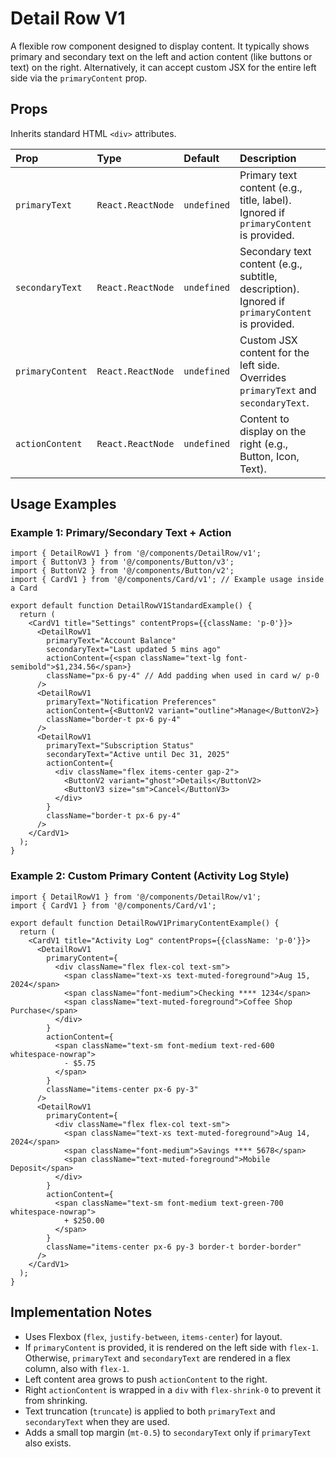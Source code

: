 # Detail Row V1

A flexible row component designed to display content. It typically shows primary and secondary text on the left and action content (like buttons or text) on the right. Alternatively, it can accept custom JSX for the entire left side via the `primaryContent` prop.

## Props

Inherits standard HTML `<div>` attributes.

| Prop            | Type            | Default     | Description                                                                                |
| :-------------- | :-------------- | :---------- | :----------------------------------------------------------------------------------------- |
| `primaryText`   | `React.ReactNode` | `undefined` | Primary text content (e.g., title, label). Ignored if `primaryContent` is provided.        |
| `secondaryText` | `React.ReactNode` | `undefined` | Secondary text content (e.g., subtitle, description). Ignored if `primaryContent` is provided. |
| `primaryContent`| `React.ReactNode` | `undefined` | Custom JSX content for the left side. Overrides `primaryText` and `secondaryText`.           |
| `actionContent` | `React.ReactNode` | `undefined` | Content to display on the right (e.g., Button, Icon, Text).                               |

## Usage Examples

### Example 1: Primary/Secondary Text + Action

```tsx
import { DetailRowV1 } from '@/components/DetailRow/v1';
import { ButtonV3 } from '@/components/Button/v3';
import { ButtonV2 } from '@/components/Button/v2';
import { CardV1 } from '@/components/Card/v1'; // Example usage inside a Card

export default function DetailRowV1StandardExample() {
  return (
    <CardV1 title="Settings" contentProps={{className: 'p-0'}}>
      <DetailRowV1 
        primaryText="Account Balance"
        secondaryText="Last updated 5 mins ago"
        actionContent={<span className="text-lg font-semibold">$1,234.56</span>}
        className="px-6 py-4" // Add padding when used in card w/ p-0
      />
      <DetailRowV1 
        primaryText="Notification Preferences"
        actionContent={<ButtonV2 variant="outline">Manage</ButtonV2>}
        className="border-t px-6 py-4"
      />
      <DetailRowV1 
        primaryText="Subscription Status"
        secondaryText="Active until Dec 31, 2025"
        actionContent={
          <div className="flex items-center gap-2">
            <ButtonV2 variant="ghost">Details</ButtonV2> 
            <ButtonV3 size="sm">Cancel</ButtonV3>
          </div>
        }
        className="border-t px-6 py-4"
      />
    </CardV1>
  );
}
```

### Example 2: Custom Primary Content (Activity Log Style)

```tsx
import { DetailRowV1 } from '@/components/DetailRow/v1';
import { CardV1 } from '@/components/Card/v1'; 

export default function DetailRowV1PrimaryContentExample() {
  return (
    <CardV1 title="Activity Log" contentProps={{className: 'p-0'}}>
      <DetailRowV1 
        primaryContent={ 
          <div className="flex flex-col text-sm"> 
            <span className="text-xs text-muted-foreground">Aug 15, 2024</span>
            <span className="font-medium">Checking **** 1234</span>
            <span className="text-muted-foreground">Coffee Shop Purchase</span>
          </div>
        }
        actionContent={ 
          <span className="text-sm font-medium text-red-600 whitespace-nowrap"> 
            - $5.75
          </span>
        }
        className="items-center px-6 py-3" 
      />
      <DetailRowV1 
        primaryContent={ 
          <div className="flex flex-col text-sm"> 
            <span className="text-xs text-muted-foreground">Aug 14, 2024</span>
            <span className="font-medium">Savings **** 5678</span>
            <span className="text-muted-foreground">Mobile Deposit</span>
          </div>
        }
        actionContent={ 
          <span className="text-sm font-medium text-green-700 whitespace-nowrap"> 
            + $250.00
          </span>
        }
        className="items-center px-6 py-3 border-t border-border"
      />
    </CardV1>
  );
}
```

## Implementation Notes
- Uses Flexbox (`flex`, `justify-between`, `items-center`) for layout.
- If `primaryContent` is provided, it is rendered on the left side with `flex-1`. Otherwise, `primaryText` and `secondaryText` are rendered in a flex column, also with `flex-1`.
- Left content area grows to push `actionContent` to the right.
- Right `actionContent` is wrapped in a `div` with `flex-shrink-0` to prevent it from shrinking.
- Text truncation (`truncate`) is applied to both `primaryText` and `secondaryText` when they are used.
- Adds a small top margin (`mt-0.5`) to `secondaryText` only if `primaryText` also exists. 